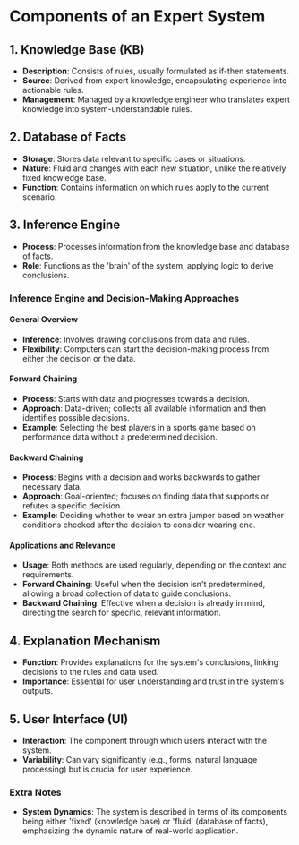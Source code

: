 # Components of an Expert System

## 1. Knowledge Base (KB)
- **Description**: Consists of rules, usually formulated as if-then statements.
- **Source**: Derived from expert knowledge, encapsulating experience into actionable rules.
- **Management**: Managed by a knowledge engineer who translates expert knowledge into system-understandable rules.

## 2. Database of Facts
- **Storage**: Stores data relevant to specific cases or situations.
- **Nature**: Fluid and changes with each new situation, unlike the relatively fixed knowledge base.
- **Function**: Contains information on which rules apply to the current scenario.

## 3. Inference Engine
- **Process**: Processes information from the knowledge base and database of facts.
- **Role**: Functions as the 'brain' of the system, applying logic to derive conclusions.

### Inference Engine and Decision-Making Approaches

#### General Overview
- **Inference**: Involves drawing conclusions from data and rules.
- **Flexibility**: Computers can start the decision-making process from either the decision or the data.

#### Forward Chaining
- **Process**: Starts with data and progresses towards a decision.
- **Approach**: Data-driven; collects all available information and then identifies possible decisions.
- **Example**: Selecting the best players in a sports game based on performance data without a predetermined decision.

#### Backward Chaining
- **Process**: Begins with a decision and works backwards to gather necessary data.
- **Approach**: Goal-oriented; focuses on finding data that supports or refutes a specific decision.
- **Example**: Deciding whether to wear an extra jumper based on weather conditions checked after the decision to consider wearing one.

#### Applications and Relevance
- **Usage**: Both methods are used regularly, depending on the context and requirements.
- **Forward Chaining**: Useful when the decision isn't predetermined, allowing a broad collection of data to guide conclusions.
- **Backward Chaining**: Effective when a decision is already in mind, directing the search for specific, relevant information.

## 4. Explanation Mechanism
- **Function**: Provides explanations for the system's conclusions, linking decisions to the rules and data used.
- **Importance**: Essential for user understanding and trust in the system's outputs.

## 5. User Interface (UI)
- **Interaction**: The component through which users interact with the system.
- **Variability**: Can vary significantly (e.g., forms, natural language processing) but is crucial for user experience.

### Extra Notes
- **System Dynamics**: The system is described in terms of its components being either 'fixed' (knowledge base) or 'fluid' (database of facts), emphasizing the dynamic nature of real-world application.
